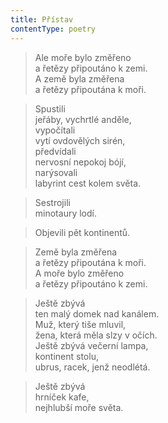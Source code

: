 ```yaml
---
title: Přístav
contentType: poetry
---
```


> Ale moře bylo změřeno  
> a řetězy připoutáno k zemi.  
> A země byla změřena  
> a řetězy připoutána k moři.

  

> Spustili  
> jeřáby, vychrtlé anděle,  
> vypočítali  
> vytí ovdovělých sirén,  
> předvídali  
> nervosní nepokoj bójí,  
> narýsovali  
> labyrint cest kolem světa.

  

> Sestrojili  
> minotaury lodí.

  

> Objevili pět kontinentů.

  

> Země byla změřena  
> a řetězy připoutána k moři.  
> A moře bylo změřeno  
> a řetězy připoutáno k zemi.

  

> Ještě zbývá  
> ten malý domek nad kanálem.  
> Muž, který tiše mluvil,  
> žena, která měla slzy v očích.  
> Ještě zbývá večerní lampa,  
> kontinent stolu,  
> ubrus, racek, jenž neodlétá.

  

> Ještě zbývá  
> hrníček kafe,  
> nejhlubší moře světa.
